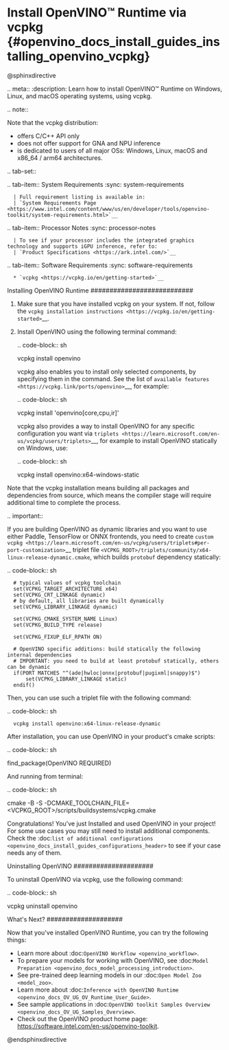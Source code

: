 # Install OpenVINO™ Runtime via vcpkg {#openvino_docs_install_guides_installing_openvino_vcpkg}

@sphinxdirective

.. meta::
   :description: Learn how to install OpenVINO™ Runtime on Windows, Linux, and macOS 
                 operating systems, using vcpkg.

.. note::
   
   Note that the vcpkg distribution:

   * offers C/C++ API only
   * does not offer support for GNA and NPU inference
   * is dedicated to users of all major OSs: Windows, Linux, macOS and x86_64 / arm64 architectures.

.. tab-set::

   .. tab-item:: System Requirements
      :sync: system-requirements

      | Full requirement listing is available in:
      | `System Requirements Page <https://www.intel.com/content/www/us/en/developer/tools/openvino-toolkit/system-requirements.html>`__
   
   .. tab-item:: Processor Notes
      :sync: processor-notes
   
      | To see if your processor includes the integrated graphics technology and supports iGPU inference, refer to:
      | `Product Specifications <https://ark.intel.com/>`__

   .. tab-item:: Software Requirements
      :sync: software-requirements

      * `vcpkg <https://vcpkg.io/en/getting-started>`__



Installing OpenVINO Runtime
###########################

1. Make sure that you have installed vcpkg on your system. If not, follow the 
   `vcpkg installation instructions <https://vcpkg.io/en/getting-started>`__.


2. Install OpenVINO using the following terminal command:

   .. code-block:: sh

      vcpkg install openvino

   vcpkg also enables you to install only selected components, by specifying them in the command.
   See the list of `available features <https://vcpkg.link/ports/openvino>`__, for example: 

   .. code-block:: sh

      vcpkg install 'openvino[core,cpu,ir]'

   vcpkg also provides a way to install OpenVINO for any specific configuration you want via `triplets <https://learn.microsoft.com/en-us/vcpkg/users/triplets>`__, for example to install OpenVINO statically on Windows, use:

   .. code-block:: sh

      vcpkg install openvino:x64-windows-static

Note that the vcpkg installation means building all packages and dependencies from source, 
which means the compiler stage will require additional time to complete the process. 

.. important::

   If you are building OpenVINO as dynamic libraries and you want to use either Paddle, TensorFlow or ONNX frontends, you need to create `custom vcpkg <https://learn.microsoft.com/en-us/vcpkg/users/triplets#per-port-customization>`__ triplet file ``<VCPKG_ROOT>/triplets/community/x64-linux-release-dynamic.cmake``, which builds ``protobuf`` dependency statically:

   .. code-block:: sh

      # typical values of vcpkg toolchain
      set(VCPKG_TARGET_ARCHITECTURE x64)
      set(VCPKG_CRT_LINKAGE dynamic)
      # by default, all libraries are built dynamically
      set(VCPKG_LIBRARY_LINKAGE dynamic)

      set(VCPKG_CMAKE_SYSTEM_NAME Linux)
      set(VCPKG_BUILD_TYPE release)

      set(VCPKG_FIXUP_ELF_RPATH ON)

      # OpenVINO specific additions: build statically the following internal dependencies
      # IMPORTANT: you need to build at least protobuf statically, others can be dynamic
      if(PORT MATCHES "^(ade|hwloc|onnx|protobuf|pugixml|snappy)$")
          set(VCPKG_LIBRARY_LINKAGE static)
      endif()


   Then, you can use such a triplet file with the following command:

   .. code-block:: sh

      vcpkg install openvino:x64-linux-release-dynamic


After installation, you can use OpenVINO in your product's cmake scripts:

.. code-block:: sh

   find_package(OpenVINO REQUIRED)

And running from terminal:

.. code-block:: sh

   cmake -B <build dir> -S <source dir> -DCMAKE_TOOLCHAIN_FILE=<VCPKG_ROOT>/scripts/buildsystems/vcpkg.cmake

Congratulations! You've just Installed and used OpenVINO in your project! For some use cases you may still
need to install additional components. Check the 
:doc:`list of additional configurations <openvino_docs_install_guides_configurations_header>`
to see if your case needs any of them.

Uninstalling OpenVINO
#####################

To uninstall OpenVINO via vcpkg, use the following command:

.. code-block:: sh

   vcpkg uninstall openvino


What's Next?
####################

Now that you've installed OpenVINO Runtime, you can try the following things:

* Learn more about :doc:`OpenVINO Workflow <openvino_workflow>`.
* To prepare your models for working with OpenVINO, see :doc:`Model Preparation <openvino_docs_model_processing_introduction>`.
* See pre-trained deep learning models in our :doc:`Open Model Zoo <model_zoo>`.
* Learn more about :doc:`Inference with OpenVINO Runtime <openvino_docs_OV_UG_OV_Runtime_User_Guide>`.
* See sample applications in :doc:`OpenVINO toolkit Samples Overview <openvino_docs_OV_UG_Samples_Overview>`.
* Check out the OpenVINO product home page: https://software.intel.com/en-us/openvino-toolkit.



@endsphinxdirective
